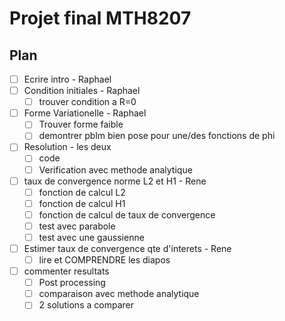 # Projet final MTH8207
## Plan
- [ ] Ecrire intro - Raphael
- [ ] Condition initiales - Raphael
	- [ ] trouver condition a R=0
- [ ] Forme Variationelle - Raphael
	- [ ] Trouver forme faible
	- [ ] demontrer pblm bien pose pour une/des fonctions de phi
- [ ] Resolution - les deux
	- [ ] code
	- [ ] Verification avec methode analytique
- [ ] taux de convergence norme L2 et H1 - Rene
	 - [ ] fonction de calcul L2
	 - [ ] fonction de calcul H1
	 - [ ] fonction de calcul de taux de convergence
	 - [ ] test avec parabole
	 - [ ] test avec une gaussienne
- [ ] Estimer taux de convergence qte d'interets - Rene
	- [ ] lire et COMPRENDRE les diapos
- [ ] commenter resultats
	 - [ ] Post processing
	 - [ ] comparaison avec methode analytique
	 - [ ] 2 solutions a comparer
